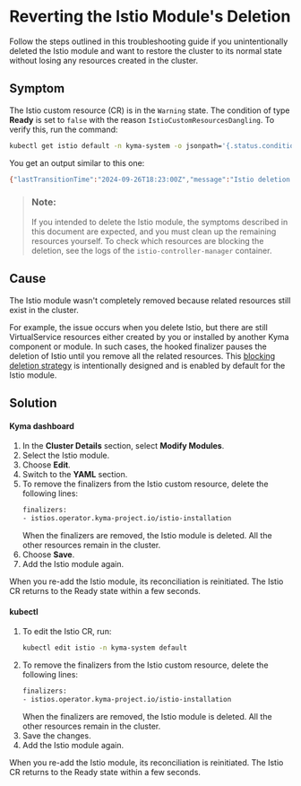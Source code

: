 # Reverting the Istio Module's Deletion
Follow the steps outlined in this troubleshooting guide if you unintentionally deleted the Istio module and want to restore the cluster to its normal state without losing any resources created in the cluster.

## Symptom

The Istio custom resource (CR) is in the `Warning` state. The condition of type **Ready** is set to `false` with the reason `IstioCustomResourcesDangling`. To verify this, run the command:

```bash
kubectl get istio default -n kyma-system -o jsonpath='{.status.conditions[0]}'
```

You get an output similar to this one:

```bash
{"lastTransitionTime":"2024-09-26T18:23:00Z","message":"Istio deletion blocked because of existing Istio custom resources","reason":"IstioCustomResourcesDangling","status":"False","type":"Ready"}
```

>### Note:
> If you intended to delete the Istio module, the symptoms described in this document are expected, and you must clean up the remaining resources yourself. To check which resources are blocking the deletion, see the logs of the `istio-controller-manager` container.

## Cause

The Istio module wasn't completely removed because related resources still exist in the cluster.

For example, the issue occurs when you delete Istio, but there are still VirtualService resources either created by you or installed by another Kyma component or module. In such cases, the hooked finalizer pauses the deletion of Istio until you remove all the related resources. This [blocking deletion strategy](https://github.com/kyma-project/community/issues/765) is intentionally designed and is enabled by default for the Istio module.


## Solution

<!-- tabs:start -->
#### **Kyma dashboard**

1. In the **Cluster Details** section, select **Modify Modules**.
2. Select the Istio module.
3. Choose **Edit**.
4. Switch to the **YAML** section.
5. To remove the finalizers from the Istio custom resource, delete the following lines:
    ```bash
    finalizers:
    - istios.operator.kyma-project.io/istio-installation
    ```
    When the finalizers are removed, the Istio module is deleted. All the other resources remain in the cluster.
6. Choose **Save**.
7. Add the Istio module again.

When you re-add the Istio module, its reconciliation is reinitiated. The Istio CR returns to the Ready state within a few seconds.
    
#### **kubectl**

1. To edit the Istio CR, run:
    ```bash
    kubectl edit istio -n kyma-system default
    ```
2. To remove the finalizers from the Istio custom resource, delete the following lines:
    ```bash
    finalizers:
    - istios.operator.kyma-project.io/istio-installation
    ```
    When the finalizers are removed, the Istio module is deleted. All the other resources remain in the cluster.
3. Save the changes.
4. Add the Istio module again.

When you re-add the Istio module, its reconciliation is reinitiated. The Istio CR returns to the Ready state within a few seconds.

<!-- tabs:end -->
